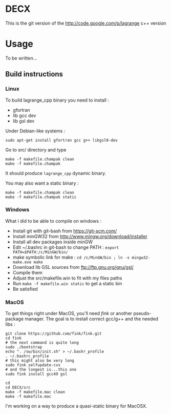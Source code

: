 # DECX

This is the git version of the http://code.google.com/p/lagrange c++ version

# Usage

To be written...

## Build instructions

### Linux

To build lagrange\_cpp binary you need to install :

* gfortran
* lib gcc dev
* lib gsl dev

Under Debian-like systems :

```
sudo apt-get install gfortran gcc g++ libgsl0-dev
```

Go to src/ directory and type

```
make -f makefile.champak clean
make -f makefile.champak
```

It should produce ```lagrange_cpp``` dynamic binary.

You may also want a static binary :

```
make -f makefile.champak clean
make -f makefile.champak static
```

### Windows

What i did to be able to compile on windows :

* Install git with git-bash from https://git-scm.com/
* Install minGW32 from http://www.mingw.org/download/installer
* Install all dev packages inside minGW
* Edit ~/.bashrc in git-bash to change PATH : ```export PATH=$PATH:/c/MinGW/bin/```
* make symbolic link for make : ```cd /c/MinGW/bin ; ln -s mingw32-make.exe make```
* Download lib GSL sources from ftp://ftp.gnu.org/gnu/gsl/
* Compile them
* Adjust the src/makefile.win to fit with my files paths
* Run ```make -f makefile.win static``` to get a static bin
* Be satisfied

### MacOS

To get things right under MacOS, you'll need _fink_ or another pseudo-package
manager. The goal is to install correct gcc/g++ and the needed libs :

```
git clone https://github.com/fink/fink.git
cd fink
# the next command is quite long
sudo ./bootstrap
echo ". /sw/bin/init.sh" > ~/.bashr_profile
. ~/.bashrc_profile
# this might also be very long
sudo fink selfupdate-cvs
# and the longest is...this one
sudo fink install gcc49 gsl

cd
cd DECX/src
make -f makefile.mac clean
make -f makefile.mac
```

I'm working on a way to produce a quasi-static binary for MacOSX.
